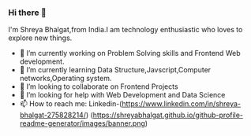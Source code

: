 ### Hi there 👋

I'm Shreya Bhalgat,from India.I am technology enthusiastic who loves to explore new things.

- 🔭 I’m currently working on Problem Solving skills and Frontend Web development.
- 🌱 I’m currently learning Data Structure,Javscript,Computer networks,Operating system.
- 👯 I’m looking to collaborate on Frontend Projects
- 🤔 I’m looking for help with Web Development and Data Science
- 📫 How to reach me: 
Linkedin-(https://www.linkedin.com/in/shreya-bhalgat-275828214/)
(https://shreyabhalgat.github.io/github-profile-readme-generator/images/banner.png)
